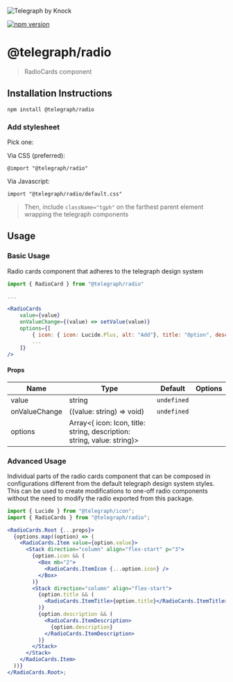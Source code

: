 ![Telegraph by Knock](https://github.com/knocklabs/telegraph/assets/29106675/9b5022e3-b02c-4582-ba57-3d6171e45e44)

[![npm version](https://img.shields.io/npm/v/@telegraph/radioCards.svg)](https://www.npmjs.com/package/@telegraph/radio)

# @telegraph/radio

> RadioCards component

## Installation Instructions

```
npm install @telegraph/radio
```

### Add stylesheet

Pick one:

Via CSS (preferred):

```
@import "@telegraph/radio"
```

Via Javascript:

```
import "@telegraph/radio/default.css"
```

> Then, include `className="tgph"` on the farthest parent element wrapping the telegraph components

## Usage

### Basic Usage

Radio cards component that adheres to the telegraph design system

```jsx
import { RadioCard } from "@telegraph/radio"

...

<RadioCards
    value={value}
    onValueChange={(value) => setValue(value)}
    options={[
        { icon: { icon: Lucide.Plus, alt: "Add"}, title: "Option", description: "Add option", value: "add" },
        ...
    ]}
/>
```

#### Props

| Name          | Type                                                                    | Default     | Options |
| ------------- | ----------------------------------------------------------------------- | ----------- | ------- |
| value         | string                                                                  | `undefined` |         |
| onValueChange | ((value: string) => void)                                               | `undefined` |         |
| options       | Array<{ icon: Icon, title: string, description: string, value: string}> |             |         |

### Advanced Usage

Individual parts of the radio cards component that can be composed in configurations different from the default telegraph design system styles. This can be used to create modifications to one-off radio components without the need to modify the radio exported from this package.

```jsx
import { Lucide } from "@telegraph/icon";
import { RadioCards } from "@telegraph/radio";

<RadioCards.Root {...props}>
  {options.map((option) => (
    <RadioCards.Item value={option.value}>
      <Stack direction="column" align="flex-start" p="3">
        {option.icon && (
          <Box mb="2">
            <RadioCards.ItemIcon {...option.icon} />
          </Box>
        )}
        <Stack direction="column" align="flex-start">
          {option.title && (
            <RadioCards.ItemTitle>{option.title}</RadioCards.ItemTitle>
          )}
          {option.description && (
            <RadioCards.ItemDescription>
              {option.description}
            </RadioCards.ItemDescription>
          )}
        </Stack>
      </Stack>
    </RadioCards.Item>
  ))}
</RadioCards.Root>;
```
